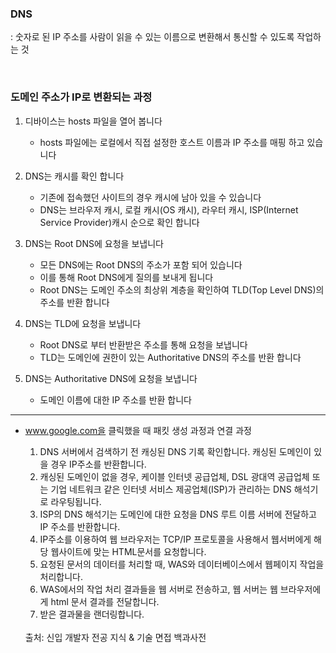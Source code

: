 
### DNS

: 숫자로 된 IP 주소를 사람이 읽을 수 있는 이름으로 변환해서 통신할 수 있도록 작업하는 것

<BR>

### 도메인 주소가 IP로 변환되는 과정

1. 디바이스는 hosts 파일을 열어 봅니다

   + hosts 파일에는 로컬에서 직접 설정한 호스트 이름과 IP 주소를 매핑 하고 있습니다

2. DNS는 캐시를 확인 합니다

   + 기존에 접속했던 사이트의 경우 캐시에 남아 있을 수 있습니다
   + DNS는 브라우저 캐시, 로컬 캐시(OS 캐시), 라우터 캐시, ISP(Internet Service Provider)캐시 순으로 확인 합니다

3. DNS는 Root DNS에 요청을 보냅니다

   + 모든 DNS에는 Root DNS의 주소가 포함 되어 있습니다
   + 이를 통해 Root DNS에게 질의를 보내게 됩니다
   + Root DNS는 도메인 주소의 최상위 계층을 확인하여 TLD(Top Level DNS)의 주소를 반환 합니다

4. DNS는 TLD에 요청을 보냅니다

   + Root DNS로 부터 반환받은 주소를 통해 요청을 보냅니다
   + TLD는 도메인에 권한이 있는 Authoritative DNS의 주소를 반환 합니다

5. DNS는 Authoritative DNS에 요청을 보냅니다

   + 도메인 이름에 대한 IP 주소를 반환 합니다

----

- www.google.com을 클릭했을 때 패킷 생성 과정과 연결 과정
    1. DNS 서버에서 검색하기 전 캐싱된 DNS 기록 확인합니다. 캐싱된 도메인이 있을 경우 IP주소를 반환합니다. 
    2. 캐싱된 도메인이 없을 경우, 케이블 인터넷 공급업체, DSL 광대역 공급업체 또는 기업 네트워크 같은 인터넷 서비스 제공업체(ISP)가 관리하는 DNS 해석기로 라우팅됩니다.
    3. ISP의 DNS 해석기는 도메인에 대한 요청을 DNS 루트 이름 서버에 전달하고 IP 주소를 반환합니다. 
    4. IP주소를 이용하여 웹 브라우저는 TCP/IP 프로토콜을 사용해서 웹서버에게 해당 웹사이트에 맞는 HTML문서를 요청합니다. 
    5. 요청된 문서의 데이터를 처리할 때, WAS와 데이터베이스에서 웹페이지 작업을 처리합니다.
    6. WAS에서의 작업 처리 결과들을 웹 서버로 전송하고, 웹 서버는 웹 브라우저에게 html 문서 결과를 전달합니다.
    7. 받은 결과물을 랜더링합니다.   
  

  <br>
  출처: 신입 개발자 전공 지식 & 기술 면접 백과사전
